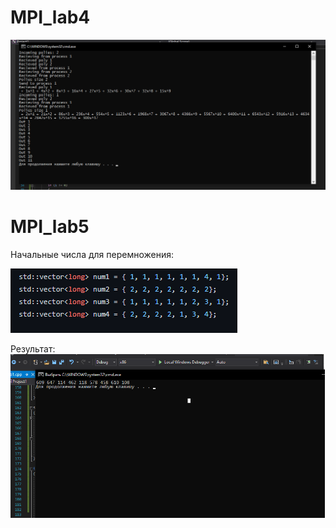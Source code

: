 # MPI_lab4
![example](poly.png)

# MPI_lab5
Начальные числа для перемножения:

![init](init.png)

Результат:
![example](Toom3.png)
